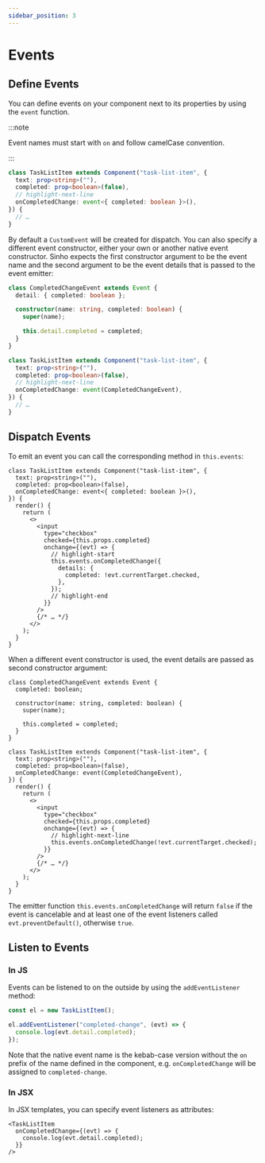 ```yaml
---
sidebar_position: 3
---
```


# Events

## Define Events

You can define events on your component next to its properties by using the
`event` function.

:::note

Event names must start with `on` and follow camelCase convention.

:::

```ts
class TaskListItem extends Component("task-list-item", {
  text: prop<string>(""),
  completed: prop<boolean>(false),
  // highlight-next-line
  onCompletedChange: event<{ completed: boolean }>(),
}) {
  // …
}
```

By default a `CustomEvent` will be created for dispatch. You can also specify a
different event constructor, either your own or another native event
constructor. Sinho expects the first constructor argument to be the event name
and the second argument to be the event details that is passed to the event
emitter:

```ts
class CompletedChangeEvent extends Event {
  detail: { completed: boolean };

  constructor(name: string, completed: boolean) {
    super(name);

    this.detail.completed = completed;
  }
}

class TaskListItem extends Component("task-list-item", {
  text: prop<string>(""),
  completed: prop<boolean>(false),
  // highlight-next-line
  onCompletedChange: event(CompletedChangeEvent),
}) {
  // …
}
```

## Dispatch Events

To emit an event you can call the corresponding method in `this.events`:

```tsx
class TaskListItem extends Component("task-list-item", {
  text: prop<string>(""),
  completed: prop<boolean>(false),
  onCompletedChange: event<{ completed: boolean }>(),
}) {
  render() {
    return (
      <>
        <input
          type="checkbox"
          checked={this.props.completed}
          onchange={(evt) => {
            // highlight-start
            this.events.onCompletedChange({
              details: {
                completed: !evt.currentTarget.checked,
              },
            });
            // highlight-end
          }}
        />
        {/* … */}
      </>
    );
  }
}
```

When a different event constructor is used, the event details are passed as
second constructor argument:

```tsx
class CompletedChangeEvent extends Event {
  completed: boolean;

  constructor(name: string, completed: boolean) {
    super(name);

    this.completed = completed;
  }
}

class TaskListItem extends Component("task-list-item", {
  text: prop<string>(""),
  completed: prop<boolean>(false),
  onCompletedChange: event(CompletedChangeEvent),
}) {
  render() {
    return (
      <>
        <input
          type="checkbox"
          checked={this.props.completed}
          onchange={(evt) => {
            // highlight-next-line
            this.events.onCompletedChange(!evt.currentTarget.checked);
          }}
        />
        {/* … */}
      </>
    );
  }
}
```

The emitter function `this.events.onCompletedChange` will return `false` if the
event is cancelable and at least one of the event listeners called
`evt.preventDefault()`, otherwise `true`.

## Listen to Events

### In JS

Events can be listened to on the outside by using the `addEventListener` method:

```ts
const el = new TaskListItem();

el.addEventListener("completed-change", (evt) => {
  console.log(evt.detail.completed);
});
```

Note that the native event name is the kebab-case version without the `on`
prefix of the name defined in the component, e.g. `onCompletedChange` will be
assigned to `completed-change`.

### In JSX

In JSX templates, you can specify event listeners as attributes:

```tsx
<TaskListItem
  onCompletedChange={(evt) => {
    console.log(evt.detail.completed);
  }}
/>
```
